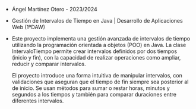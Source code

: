   * Ángel Martínez Otero - 2023/2024
  * Gestión de Intervalos de Tiempo en Java | Desarrollo de Aplicaciones Web (1ºDAW)

  * Este proyecto implementa una gestión avanzada de intervalos de tiempo utilizando la programación orientada a objetos (POO) en Java. La clase IntervaloTiempo permite crear intervalos definidos por dos tiempos (inicio y fin), con la capacidad de realizar operaciones como ampliar, reducir y comparar intervalos.

    El proyecto introduce una forma intuitiva de manipular intervalos, con validaciones que aseguran que el tiempo de fin siempre sea posterior al de inicio. Se usan métodos para sumar o restar horas, minutos y segundos a los tiempos y también para comparar duraciones entre diferentes intervalos.
